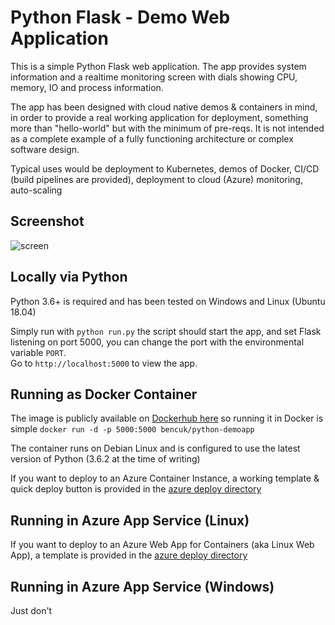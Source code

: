 # Python Flask - Demo Web Application
This is a simple Python Flask web application. The app provides system information and a realtime monitoring screen with dials showing CPU, memory, IO and process information.

The app has been designed with cloud native demos & containers in mind, in order to provide a real working application for deployment, something more than "hello-world" but with the minimum of pre-reqs. It is not intended as a complete example of a fully functioning architecture or complex software design.

Typical uses would be deployment to Kubernetes, demos of Docker, CI/CD (build pipelines are provided), deployment to cloud (Azure) monitoring, auto-scaling

## Screenshot
![screen](https://user-images.githubusercontent.com/14982936/30533171-db17fccc-9c4f-11e7-8862-eb8c148fedea.png)

## Locally via Python
Python 3.6+ is required and has been tested on Windows and Linux (Ubuntu 18.04)

Simply run with `python run.py` the script should start the app, and set Flask listening on port 5000, you can change the port with the environmental variable `PORT`.  
Go to `http://localhost:5000` to view the app.  

## Running as Docker Container
The image is publicly available on [Dockerhub here](https://hub.docker.com/r/bencuk/python-demoapp/) so running it in Docker is simple `docker run -d -p 5000:5000 bencuk/python-demoapp`

The container runs on Debian Linux and is configured to use the latest version of Python (3.6.2 at the time of writing)

If you want to deploy to an Azure Container Instance, a working template & quick deploy button is provided in the [azure deploy directory](azure-deploy/)

## Running in Azure App Service (Linux)

If you want to deploy to an Azure Web App for Containers (aka Linux Web App), a template is provided in the [azure deploy directory](azure-deploy/)

## Running in Azure App Service (Windows)
Just don't

